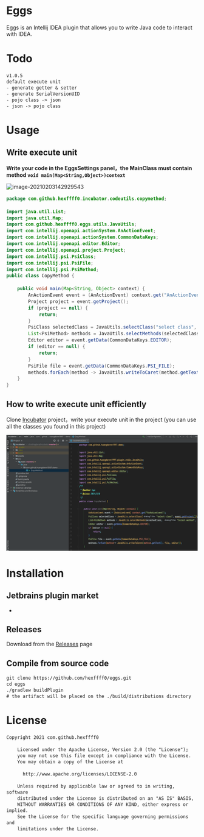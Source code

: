 # Eggs

Eggs is an Intellij IDEA plugin that allows you to write Java code to interact with IDEA.

# Todo

```
v1.0.5
default execute unit
- generate getter & setter
- generate SerialVersionUID
- pojo class -> json
- json -> pojo class
```





# Usage

## Write execute unit

**Write your code in the EggsSettings panel，the MainClass must contain method  `void main(Map<String,Object>)context`**

![image-20210203142929543](-./doc/images/Eggs-usage.gif)

```java
package com.github.hexffff0.incubator.codeutils.copymethod;

import java.util.List;
import java.util.Map;
import com.github.hexffff0.eggs.utils.JavaUtils;
import com.intellij.openapi.actionSystem.AnActionEvent;
import com.intellij.openapi.actionSystem.CommonDataKeys;
import com.intellij.openapi.editor.Editor;
import com.intellij.openapi.project.Project;
import com.intellij.psi.PsiClass;
import com.intellij.psi.PsiFile;
import com.intellij.psi.PsiMethod;
public class CopyMethod {

    public void main(Map<String, Object> context) {
        AnActionEvent event = (AnActionEvent) context.get("AnActionEvent");
        Project project = event.getProject();
        if (project == null) {
            return;
        }
        PsiClass selectedClass = JavaUtils.selectClass("select class", project);
        List<PsiMethod> methods = JavaUtils.selectMethods(selectedClass, "select method", true, true);
        Editor editor = event.getData(CommonDataKeys.EDITOR);
        if (editor == null) {
            return;
        }
        PsiFile file = event.getData(CommonDataKeys.PSI_FILE);
        methods.forEach(method -> JavaUtils.writeToCaret(method.getText(), file, editor));
    }
}
```

## How to write execute unit efficiently

Clone [Incubator](https://github.com/hexffff0/incubator) project，write your execute unit in the project (you can use all the classes you found in this project)

![image-20210208134928962](./doc/images/example-8.png)

# Installation

## Jetbrains plugin market

- 

## Releases

Download from the [Releases](https://github.com/hexffff0/eggs/releases) page

## Compile from source code

```shell
git clone https://github.com/hexffff0/eggs.git
cd eggs
./gradlew buildPlugin
# the artifact will be placed on the ./build/distributions directory
```

# License

``` 
Copyright 2021 com.github.hexffff0

    Licensed under the Apache License, Version 2.0 (the "License");
    you may not use this file except in compliance with the License.
    You may obtain a copy of the License at

      http://www.apache.org/licenses/LICENSE-2.0

    Unless required by applicable law or agreed to in writing, software
    distributed under the License is distributed on an "AS IS" BASIS,
    WITHOUT WARRANTIES OR CONDITIONS OF ANY KIND, either express or implied.
    See the License for the specific language governing permissions and
    limitations under the License.
```

